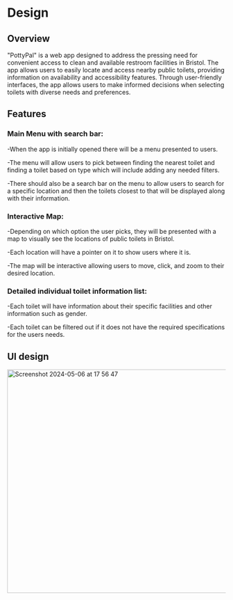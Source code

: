 # Design

## Overview

"PottyPal" is a web app designed to address the pressing need for convenient access to clean and available restroom facilities in Bristol. The app allows users to easily locate and access nearby public toilets, providing information on availability and accessibility features. Through user-friendly interfaces, the app allows users to make informed decisions when selecting toilets with diverse needs and preferences. 

## Features

### Main Menu with search bar:

-When the app is initially opened there will be a menu presented to users.

-The menu will allow users to pick between finding the nearest toilet and finding a toilet based on type which will include adding any needed filters.

-There should also be a search bar on the menu to allow users to search for a specific location and then the toilets closest to that will be displayed along with their information.

### Interactive Map:

-Depending on which option the user picks, they will be presented with a map to visually see the locations of public toilets in Bristol.

-Each location will have a pointer on it to show users where it is.

-The map  will be interactive allowing users to move, click, and zoom to their desired location.

### Detailed individual toilet information list:

-Each toilet will have information about their specific facilities and other information such as gender.

-Each toilet can be filtered out if it does not have the required specifications for the users needs.

## UI design
<img width="514" alt="Screenshot 2024-05-06 at 17 56 47" src="https://github.com/Kendog09/Kendog09.github.io/assets/110036605/ea0721da-309f-4a70-b886-9cd953092062">
